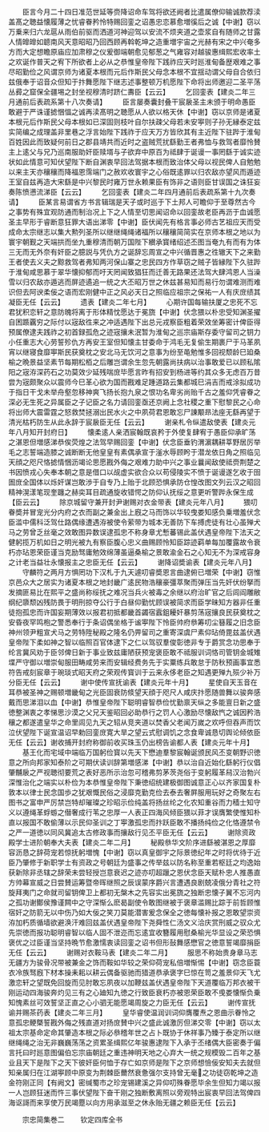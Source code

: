 <!-- { "loadSidebar": true } -->
　　臣言今月二十四日准范世延等赍降诏命车驾将欲还阙者比遣属僚仰输诚款荐渎盖髙之聴益懐履薄之忧睿眷矜怜特赐回銮之诏愚忠恋慕愈増徯后之诚【中谢】窃以万乗来归六龙扈从雨伯前驱而洒道河神迎驾以安流不烦夹道之壶浆自有随师之甘露人情皥皥如聼南风天意昭昭乃回西顾再斡乾坤之造重増宇宙之光赫有宋之中兴奄多方而大定想瞻原庙应加肃穆之仪爰御端朝愈见郁葱之气雍容对越骏惠缉熙宏收率土之欢诞作普天之宥下所欲者上必从之恭惟皇帝陛下践祚应天时廵淮甸备歴艰难之事尽昭勤俭之风谓京师为诸夏本根而元后作斯民父母念本根不宜揺动谓父母自合依归兹俄奉于诏音众但知于抃舞愿陛下继志述事整顿万机愿陛下命将出师邀迎二圣平荡丛彛之窟保全疆埸之封坐视穆清时跻仁夀臣【云云】
　　乞回銮表【建炎二年三月通前后表疏系第十八次奏请】
　　臣言屡奏囊封叠干宸扆圣主未颁于明命愚臣敢避于严诛谨摅悃愊之诚再渎髙明之聴愿从人欲以格天休【中谢】窃以京师是诸夏本根元后作斯民父母本根如已深固则枝叶自尔扶疎父母若未安寕则子孙无縁泰定兹实简编之成理盖非里巷之浮言始陛下践祚于应天万方皆欣其有主近陛下驻跸于淮甸百姓因此而致疑何前日之郡县靖共而近时之盗贼荒扰繇勤王者弗恤与救驾者靡怜賛主上逺父与兄乃巡南服助奸臣赎壻与子欲弃中原百为祗肆于诞谩一事罔繇于诚实迹状如此情意可知伏望陛下断自渊衷早回法驾据本根而致治体父母以视民俾人自勉勉以来主天亦穰穰而降福恩霈端门之赦欢收寰宇之心俗既逺罪以归农敌亦望风而遁迹王室自兹再造大宋繇是中兴黎民时雍万世永赖果臣有饰非之语则臣甘误国之诛狂妄奏陈愤懑流涕臣【云云】
　　乞回銮表【建炎二年四月通前后表疏系第十九次奏请】
　　臣某言易谓省方书言辑瑞是天子或时巡于下土邦人可瞻仰于至尊然古今之事势有殊宜观防通而制治况上下之人情至切思闻诏命以回銮故老臣再沥于血诚愿圣主早形于睿断意狂罪大语出涕零【中谢】臣伏闻先有格言事必师古艺祖应天而受成命太宗继志以集大勲列圣所以继继绳绳诸福所以穰穰简简实在京师本根之地以为寰宇朝觐之天端拱而坐九重穆清而朝万国陛下纉承寳绪绍述丕图当奄九有而有为体三无而无外奈有奸臣之臆説与凭仇方之诞辞忘周宣之中兴循晋惠之徃辙天下之来勤王者使去义夫之黥救驾者弗知两河保山寨之忠民四方作草窃之贼子皆縁陛下久驻跸于淮甸咸思慕于翠华懐抑郁而吁天罔闻致猖狂而迁善无路果还法驾大肆鸿恩人当澡雪以归农敌亦遁逃而屏迹遹追一统之大丕昭万世之休兹甚易知而易行勿谓难测而难识但去阿谀柔佞之语而宏刚健中正之风必天日之照临应祖宗之保祐一人有庆庻绩其凝臣无任【云云】
　　遗表【建炎二年七月】
　　心期许国每输扶厦之忠死不忘君犹积恋轩之意防魄将离于形体精忱愿达于冕旒【中谢】伏念猥以朴忠受知渊圣擢自困踬覊穷之际付以宼敌徃来之冲适遇陛下出总元戎察臣粗着荣效坐筹密计俾臣得预属僚逮夫践祚之初首録孤危之迹宼攘未泯暂为淮甸之巡宗庙斯存委守留司之钥力小任重志大心劳誓殄仇方再安王室但知懐主甘委命于鸿毛无复偷生期裹尸于马革夙宵以继寝食靡寕斯民获奠枕之安北马无饮河之意事为纷至黾勉惟多回视颓龄巳廹桑榆之晩景益坚素节每期松栢之后雕岂谓余生忽先朝露尚扶病以治事敢爱已以顾私隂阳之宼洊深药石之功莫效少延残喘庻毕愿言昨有招安到杨进等约其众多无虑百万昔尝为宼颇聚众以震师今巳革心欲为国而戡难足踵道路云集都城巳涓吉而戒涂拟成功于指日干戈未举舟壑忽移神爽飞扬长抱九泉之恨功名卑劣尚贻千古之羞仰凭睿眷之深必无生死之异属臣之子记臣之名力请回銮亟还京阙上念社稷之重下慰黎民之心命将出师大震雷霆之怒救焚拯溺出民水火之中夙荷君恩敢忘尸諌颙昻法座无繇再望于清光枯朽防生从此永辞于宸扆臣无任【云云】
　　谢亲札令纵遣敌使表【建炎元年八月知开封府日】
　　懐柔逺人亲洒宸翰既哀矜于外使复肆宥于愚臣仰承旷荡之湛恩但増感涕恭俟荧煌之法驾早赐回銮【中谢】伏念臣垂钓渭濵耦耕莘野居厉举毛之志誓端造膝之诚断断无他皇皇有素偶承宣于滏水辱顾盻于潜龙依日角之照临见天顔之咫尺恪摅情悃沥竭论思愿戡外侮之艰难力助中兴之事业曩闻敌使祗赍荆楚之书因愤戎心失奉本朝之意是借口以觇虚实欲合众以苟侵陵实不愤于诞谩遂乞收于囹圄庻全国体以烁奸谋岂敢渉于自专乃上贻于北顾恐惧承防仓惶改图文列云汉之昭回精神滉漾笔现奎躔之赫奕耳目疏通旋收错愕之防仰认抚绥之意更听警跸永保生成【臣云云】
　　除京城留守兼开封尹谢赐对衣金带表【建炎元年八月】
　　猥叨眷奬并冒宠光分内府之衣而副之兼金出上廐之马而饰以华较曳娄知感负乗増羞伏念臣滥中儒科泛驾仕路偶缘遭遇洊被使令萦带为城本无善防下车搏虎徒有壮心虽殚犬马之劳曾乏丝毫之效敢图异数误逮孤忠不称身章尤慙蕃锡此盖伏遇皇帝陛下法天之健躬揽万机如日之明光被九有察臣腹心忠义曲赐顾怜知臣踪迹羁单每加覆露故令衰朽亦玷恩荣臣谨当克励驽庸勉效绵薄虽逼桑榆之景敢渝金石之心知无不为深戒容身之计老当益壮永懐报主之忠臣无任【云云】
　　谢降诏奬谕表【建炎元年八月】
　　守麟符之两月方惧罔功下汉札于九天遽叨睿奬恩言曲逮俯已増荣【中谢】窃惟京邑众大之居实为诸夏本根之地封畿广逺民物浩穰豪彊萃聚而弹压当先奸伏纷拏而发摘匪易比在熙平之盛尚称绥抚之难况当兵火被毒之余继以府治旷官之后闾阎雕敝纲纪隳颓凶残防畏于明刑掠夺公行于白昼仰勤忧顾误被简求而臣学昧知方器非任重徒抱孤忠而许国妄期薄效以报君初抵都畿首蠲宿蠧鉏耰奸暴剪荡宼攘良民获奠枕之安昏夜罕鸣枹之警悉奉行于条诏偶坐格于谧寕陛下怜臣帅府叅筹叨尘簮履之旧念臣神州领尹粗宣犬马之劳特陞秘殿之隆名仍畀留司之重寄深虞尸素仰玷倚毘兹盖伏遇皇帝陛下柔如神之智以临照百官体逮下之仁以驾驭羣俊彰徳非专于爵赏念功思奉于纶言冀风劝于臣邻俾日新于事业致兹庸陋获预宠褒臣敢不祗服训词恪司管钥金城雉堞严守御以増崇甸服田畴咸劳来而安辑经费务先于实粟练兵敢怠于防秋预画事宜悉符告戒刻宸章于琬琰式昭天府之荣观传寳训于云来永侈老臣之知遇更殚九殒少补万分臣无任【云云】
　　谢中使传宣抚谕表【建炎元年十月】
　　星使自天玉音在耳恭被圣神之赐顿増畿甸之光臣固衰防倐望天顔于咫尺人咸庆抃愿随兽舞以骏奔感戴而思涕泪以血【中谢】恭惟皇帝陛下聪明睿智恭俭忧勤禀天纵之多能亶日新之盛徳整渊衷之孝悌思沙漠之父兄天鉴昭回必助恭行之罚人心激励尽懐敌忾之诚因矜浩穰之都遂遣皇华之命里闾见九天之轺从竞夹道以焚香父老闻万嵗之欢呼但吞声而饮泣伏望陛下诞宣温诏早勅回銮庻寛大旱之望云式慰调饥之念食卑诚恳切舆论倾依臣无任【云云】谢收捕开封府称御前收买珠玉仍出榜告谕都人表【建炎元年十月】
　　基王化而宅域中端临万国躬俭寳以先天下懋迪羣黎宸翰诞颁民风丕变朝野识徳意之所向邦家知泰阶之可期伏读训辞第増感涕【中谢】恭以治自近始化繇躬行仪倡肇黼扆之严视聴彻要荒之表好恶所示治忽可稽弗剪茅茨尧俗于变躬履革舄汉治勃兴深惟治化之端实以朴俭为本恭惟皇帝陛下秉徳绍统建极御图诚意正心以齐家国复朴敦本以律士民念国歩之犹艰慨民俗之浸靡克勤克俭去泰去奢屛服用玩好之奇聚左右图书之富申严厉禁岂特却璀璨之珍昭示俭纯盖将扬丝纶之化农知重谷而力穑士知守义以遵绳革蜉蝣之僣奢成行苇之忠厚一人表正四海风倾臣猥以菲才误膺繁使惟知朴直以报国不敢偷薄以示民仰圣训之丁寕激孤忠而抃跃臣敢不播扬纯俭之化恪遵禁令之严一道徳以同风冀追太古修政事而攘敌行见丕平臣无任【云云】
　　谢除资政殿学士进阶朝奉大夫表【建炎二年二月】
　　秘殿叅华文阶序进繇被湛恩之厚靡容沥恳之辞荷宠若惊抚躬増愧【中谢】窃以真皇御宇之际景徳纪年之时将优待于近臣乃肇修于新职学士有资政之号朝廷为盛事之传举兹以防名称至重若枢廷之均逸始获新除非丞辖之辞荣未尝轻授岂意衰迟之迹亦叨超躐之恩伏念臣天赋朴忠人推愚直方帅幕宣威之日尝賛运筹暨帝晖继照之辰误蒙序爵兴言遭遇良剧兢凌俄分青社之符旋拜夷门之命就司留钥俾卫上都初无槃木之先容实出冕旒之独断忠懐子翼不忘河内之孤功谢鄼侯豫谨闗中之守深惭么麽曷副使令敢图继被于褒章滥赐比踪于前哲顾惟宿奸之防箭无以中伤乃如大佞之笑刀莫能潜害爰念保全之徳每懐补报之恩敢望崇资洊加朽质循墙欲避涣汗难回兹盖伏遇皇帝陛下尧舜性仁汤文义洽庆赏刑威之驭众尤先崇徳而报功聪明睿智以临人固不泄迩而忘逺宜收簪履用慰桑榆光华显设之荣恐惧褒优之过臣谨当坚持晩节愈激懦衷读回銮之诏书但形鼔舞感懋官之徳意誓竭靡捐臣无任【云云】
　　谢赐对衣鞍马表【建炎二年二月】
　　服思不称始贵身章马志无疆方为骏骨况带被兼金之饰而鞍如华较之荣仰荷宠私倍増惭惕【中谢】窃念臣蓑衣冷族驽廐下材本操耒耜以耕云偶备驱驰而猎道恭承褒字巳惊在笥之羞景仰天飞尤激恋轩之望既免回旋而见肘敢忘夙夜以加鞭兹盖伏遇皇帝陛下天道覆临万邦衣被干刚运动四海骏奔灼见三有之心廸知九徳之行致臣衰朽亦被恩荣臣敢不曵娄懐惭负乗知愧素丝可效誓坚正直之心小驷无能愿竭周旋之力臣无任【云云】
　　谢传宣抚谕并赐茶药表【建炎二年三月】
　　皇华睿使温润训词仰膺覆焘之恩曲示眷怜之意孤忠鲠槩誓戡外侮之残直道对扬庻賛中兴之盛此诚激厉但涕交零【中谢】窃以太祖太宗基命定命其肇造本根之际必叅稽年世之占卜既协于休祥事乃臻于泰定所以继继绳绳之治无非巍巍荡荡之资累圣缉熙亿年骏惠逮陛下入承于丕绪偶大臣密奏于偏言托曰时廵意图偏伯忘宗庙朝廷之重违神明天地之心弃大一统之规模毁二百年之基业且天下是陛下之天下彼奸臣何恤于存亡如京师是陛下之京师想憸佞安知夫去就但知亲属归在江湖寕顾中原变为荆棘臣薾然衰惫强尔支持曾无毫之功徒窃乾坤之造金符刚正同【有阙文】密缄蜀市之珍宠锡建溪之异仰叨殊眷愿毕余生但知力竭以报一人岂顾狂迷而忤三事伏望陛下奋干刚之独断敷离照以旁观特出宸衷早回法驾俾四海讴謌而来享使万民竭蹷以向方用承滋至之休永贻无疆之赖臣无任【云云】


　　宗忠简集巻二
　　钦定四库全书
